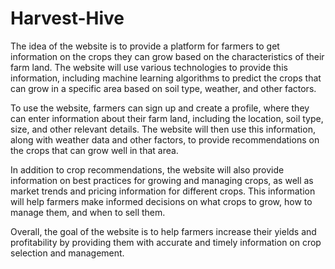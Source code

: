 # Harvest-Hive
The idea of the website is to provide a platform for farmers to get information on the crops they can grow based on the characteristics of their farm land. The website will use various technologies to provide this information, including machine learning algorithms to predict the crops that can grow in a specific area based on soil type, weather, and other factors.

To use the website, farmers can sign up and create a profile, where they can enter information about their farm land, including the location, soil type, size, and other relevant details. The website will then use this information, along with weather data and other factors, to provide recommendations on the crops that can grow well in that area.

In addition to crop recommendations, the website will also provide information on best practices for growing and managing crops, as well as market trends and pricing information for different crops. This information will help farmers make informed decisions on what crops to grow, how to manage them, and when to sell them.

Overall, the goal of the website is to help farmers increase their yields and profitability by providing them with accurate and timely information on crop selection and management.
